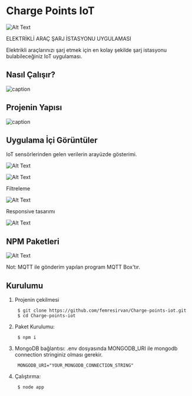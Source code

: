 # Charge Points IoT
![Alt Text](https://thumbs.gfycat.com/IcyPiercingCockatiel-size_restricted.gif)

ELEKTRİKLİ ARAÇ ŞARJ İSTASYONU UYGULAMASI

Elektrikli araçlarınızı şarj etmek için en kolay şekilde şarj istasyonu bulabileceğiniz IoT uygulaması.

## Nasıl Çalışır?
![caption](https://serving.photos.photobox.com/871710234ab2671c74cf521f31ac74b210a4154462abb21d23a35cbcf343e60065c74248.jpg)

## Projenin Yapısı

![caption](https://serving.photos.photobox.com/538164910e363653b332e123164c028205912dae13ff848358925e1293513ca506d86caf.jpg)

## Uygulama İçi Görüntüler

IoT sensörlerinden gelen verilerin arayüzde gösterimi.

![Alt Text](https://thumbs.gfycat.com/MagnificentComfortableHomalocephale-size_restricted.gif)

![Alt Text](https://serving.photos.photobox.com/64335825e0c6cb61b7337767630d2921cc7e0e7126e10cafddf8f1748c320328edc83555.jpg)

Filtreleme

![Alt Text](https://thumbs.gfycat.com/FearfulGeneralGrayreefshark-size_restricted.gif)

Responsive tasarımı

![Alt Text](https://thumbs.gfycat.com/GeneralYearlyAtlanticsharpnosepuffer-size_restricted.gif)

## NPM Paketleri
![Alt Text](https://i.ibb.co/wQjFs7c/dependencies.jpg)

Not: MQTT ile gönderim yapılan program MQTT Box'tır.

## Kurulumu

1. Projenin çekilmesi

        $ git clone https://github.com/femresirvan/Charge-points-iot.git
        $ cd Charge-points-iot

2. Paket Kurulumu:

        $ npm i

3. MongoDB bağlantısı: .env dosyasında MONGODB_URI ile mongodb connection stringiniz olması gerekir.

        MONGODB_URI="YOUR_MONGODB_CONNECTION_STRING"

4. Çalıştırma:

        $ node app
